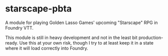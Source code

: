# starscape-pbta
A module for playing Golden Lasso Games' upcoming "Starscape" RPG in Foundry VTT.

This module is still in heavy development and not in the least bit production-ready. Use this at your own risk, though I try to at least keep it in a state where it will load correctly into Foundry.
